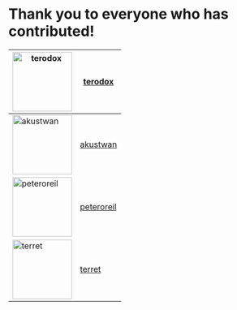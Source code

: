  # Thank you to everyone who has contributed!

[<img alt="terodox" src="https://avatars1.githubusercontent.com/u/4835893?v=4&s=117" width="117">](https://github.com/terodox)|[terodox](https://github.com/terodox)
---- | ----
[<img alt="akustwan" src="https://avatars3.githubusercontent.com/u/25374422?v=4&s=117" width="117">](https://github.com/spier)|[akustwan](https://github.com/akustwan)
[<img alt="peteroreil" src="https://avatars3.githubusercontent.com/u/6709520?v=4&s=117" width="117">](https://github.com/peteroreil)|[peteroreil](https://github.com/peteroreil)
[<img alt="terret" src="https://avatars3.githubusercontent.com/u/46281023?v=4&s=117" width="117">](https://github.com/terret)|[terret](https://github.com/terret)
